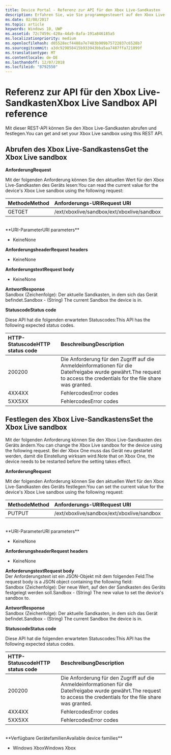 ```yaml
---
title: Device Portal - Referenz zur API für den Xbox Live-Sandkasten
description: Erfahren Sie, wie Sie programmgesteuert auf den Xbox Live-Sandkasten zugreifen.
ms.date: 02/08/2017
ms.topic: article
keywords: Windows 10, UWP
ms.assetid: 72c7459c-420a-4da9-8afa-191a846185a5
ms.localizationpriority: medium
ms.openlocfilehash: d05528ecf4408a7e7483b909b75722037c6528b7
ms.sourcegitcommit: a3dc929858415b933943bba5aa7487ffa721899f
ms.translationtype: MT
ms.contentlocale: de-DE
ms.lasthandoff: 12/07/2018
ms.locfileid: "8792550"
---
```

# <a name="xbox-live-sandbox-api-reference"></a><span data-ttu-id="459b1-104">Referenz zur API für den Xbox Live-Sandkasten</span><span class="sxs-lookup"><span data-stu-id="459b1-104">Xbox Live Sandbox API reference</span></span>   
<span data-ttu-id="459b1-105">Mit dieser REST-API können Sie den Xbox Live-Sandkasten abrufen und festlegen.</span><span class="sxs-lookup"><span data-stu-id="459b1-105">You can get and set your Xbox Live sandbox using this REST API.</span></span>

## <a name="get-the-xbox-live-sandbox"></a><span data-ttu-id="459b1-106">Abrufen des Xbox Live-Sandkastens</span><span class="sxs-lookup"><span data-stu-id="459b1-106">Get the Xbox Live sandbox</span></span>

**<span data-ttu-id="459b1-107">Anforderung</span><span class="sxs-lookup"><span data-stu-id="459b1-107">Request</span></span>**

<span data-ttu-id="459b1-108">Mit der folgenden Anforderung können Sie den aktuellen Wert für den Xbox Live-Sandkasten des Geräts lesen:</span><span class="sxs-lookup"><span data-stu-id="459b1-108">You can read the current value for the device's Xbox Live sandbox using the following request:</span></span>

<span data-ttu-id="459b1-109">Methode</span><span class="sxs-lookup"><span data-stu-id="459b1-109">Method</span></span>      | <span data-ttu-id="459b1-110">Anforderungs-URI</span><span class="sxs-lookup"><span data-stu-id="459b1-110">Request URI</span></span>
:------     | :-----
<span data-ttu-id="459b1-111">GET</span><span class="sxs-lookup"><span data-stu-id="459b1-111">GET</span></span> | <span data-ttu-id="459b1-112">/ext/xboxlive/sandbox</span><span class="sxs-lookup"><span data-stu-id="459b1-112">/ext/xboxlive/sandbox</span></span>
<br />
**<span data-ttu-id="459b1-113">URI-Parameter</span><span class="sxs-lookup"><span data-stu-id="459b1-113">URI parameters</span></span>**

- <span data-ttu-id="459b1-114">Keine</span><span class="sxs-lookup"><span data-stu-id="459b1-114">None</span></span>

**<span data-ttu-id="459b1-115">Anforderungsheader</span><span class="sxs-lookup"><span data-stu-id="459b1-115">Request headers</span></span>**

- <span data-ttu-id="459b1-116">Keine</span><span class="sxs-lookup"><span data-stu-id="459b1-116">None</span></span>

**<span data-ttu-id="459b1-117">Anforderungstext</span><span class="sxs-lookup"><span data-stu-id="459b1-117">Request body</span></span>**

- <span data-ttu-id="459b1-118">Keine</span><span class="sxs-lookup"><span data-stu-id="459b1-118">None</span></span>

**<span data-ttu-id="459b1-119">Antwort</span><span class="sxs-lookup"><span data-stu-id="459b1-119">Response</span></span>**   
<span data-ttu-id="459b1-120">Sandbox (Zeichenfolge): Der aktuelle Sandkasten, in dem sich das Gerät befindet.</span><span class="sxs-lookup"><span data-stu-id="459b1-120">Sandbox - (String) The current Sandbox the device is in.</span></span>   

**<span data-ttu-id="459b1-121">Statuscode</span><span class="sxs-lookup"><span data-stu-id="459b1-121">Status code</span></span>**

<span data-ttu-id="459b1-122">Diese API hat die folgenden erwarteten Statuscodes:</span><span class="sxs-lookup"><span data-stu-id="459b1-122">This API has the following expected status codes.</span></span>

<span data-ttu-id="459b1-123">HTTP-Statuscode</span><span class="sxs-lookup"><span data-stu-id="459b1-123">HTTP status code</span></span>      | <span data-ttu-id="459b1-124">Beschreibung</span><span class="sxs-lookup"><span data-stu-id="459b1-124">Description</span></span>
:------     | :-----
<span data-ttu-id="459b1-125">200</span><span class="sxs-lookup"><span data-stu-id="459b1-125">200</span></span> | <span data-ttu-id="459b1-126">Die Anforderung für den Zugriff auf die Anmeldeinformationen für die Dateifreigabe wurde gewährt.</span><span class="sxs-lookup"><span data-stu-id="459b1-126">The request to access the credentials for the file share was granted.</span></span>
<span data-ttu-id="459b1-127">4XX</span><span class="sxs-lookup"><span data-stu-id="459b1-127">4XX</span></span> | <span data-ttu-id="459b1-128">Fehlercodes</span><span class="sxs-lookup"><span data-stu-id="459b1-128">Error codes</span></span>
<span data-ttu-id="459b1-129">5XX</span><span class="sxs-lookup"><span data-stu-id="459b1-129">5XX</span></span> | <span data-ttu-id="459b1-130">Fehlercodes</span><span class="sxs-lookup"><span data-stu-id="459b1-130">Error codes</span></span>

## <a name="set-the-xbox-live-sandbox"></a><span data-ttu-id="459b1-131">Festlegen des Xbox Live-Sandkastens</span><span class="sxs-lookup"><span data-stu-id="459b1-131">Set the Xbox Live sandbox</span></span>
<span data-ttu-id="459b1-132">Mit der folgenden Anforderung können Sie den Xbox Live-Sandkasten des Geräts ändern.</span><span class="sxs-lookup"><span data-stu-id="459b1-132">You can change the Xbox Live sandbox for the device using the following request.</span></span> <span data-ttu-id="459b1-133">Bei der Xbox One muss das Gerät neu gestartet werden, damit die Einstellung wirksam wird.</span><span class="sxs-lookup"><span data-stu-id="459b1-133">Note that on Xbox One, the device needs to be restarted before the setting takes effect.</span></span>

**<span data-ttu-id="459b1-134">Anforderung</span><span class="sxs-lookup"><span data-stu-id="459b1-134">Request</span></span>**

<span data-ttu-id="459b1-135">Mit der folgenden Anforderung können Sie den aktuellen Wert für den Xbox Live-Sandkasten des Geräts festlegen:</span><span class="sxs-lookup"><span data-stu-id="459b1-135">You can set the current value for the device's Xbox Live sandbox using the following request:</span></span>

<span data-ttu-id="459b1-136">Methode</span><span class="sxs-lookup"><span data-stu-id="459b1-136">Method</span></span>      | <span data-ttu-id="459b1-137">Anforderungs-URI</span><span class="sxs-lookup"><span data-stu-id="459b1-137">Request URI</span></span>
:------     | :-----
<span data-ttu-id="459b1-138">PUT</span><span class="sxs-lookup"><span data-stu-id="459b1-138">PUT</span></span> | <span data-ttu-id="459b1-139">/ext/xboxlive/sandbox</span><span class="sxs-lookup"><span data-stu-id="459b1-139">/ext/xboxlive/sandbox</span></span>
<br />
**<span data-ttu-id="459b1-140">URI-Parameter</span><span class="sxs-lookup"><span data-stu-id="459b1-140">URI parameters</span></span>**

- <span data-ttu-id="459b1-141">Keine</span><span class="sxs-lookup"><span data-stu-id="459b1-141">None</span></span>

**<span data-ttu-id="459b1-142">Anforderungsheader</span><span class="sxs-lookup"><span data-stu-id="459b1-142">Request headers</span></span>**

- <span data-ttu-id="459b1-143">Keine</span><span class="sxs-lookup"><span data-stu-id="459b1-143">None</span></span>

**<span data-ttu-id="459b1-144">Anforderungstext</span><span class="sxs-lookup"><span data-stu-id="459b1-144">Request body</span></span>**   
<span data-ttu-id="459b1-145">Der Anforderungstext ist ein JSON-Objekt mit dem folgenden Feld:</span><span class="sxs-lookup"><span data-stu-id="459b1-145">The request body is a JSON object containing the following field:</span></span>   
<span data-ttu-id="459b1-146">Sandbox (Zeichenfolge): Der neue Wert, auf den der Sandkasten des Geräts festgelegt werden soll.</span><span class="sxs-lookup"><span data-stu-id="459b1-146">Sandbox - (String) The new value to set the device's sandbox to.</span></span>

**<span data-ttu-id="459b1-147">Antwort</span><span class="sxs-lookup"><span data-stu-id="459b1-147">Response</span></span>**   
<span data-ttu-id="459b1-148">Sandbox (Zeichenfolge): Der aktuelle Sandkasten, in dem sich das Gerät befindet.</span><span class="sxs-lookup"><span data-stu-id="459b1-148">Sandbox - (String) The current Sandbox the device is in.</span></span>   

**<span data-ttu-id="459b1-149">Statuscode</span><span class="sxs-lookup"><span data-stu-id="459b1-149">Status code</span></span>**

<span data-ttu-id="459b1-150">Diese API hat die folgenden erwarteten Statuscodes:</span><span class="sxs-lookup"><span data-stu-id="459b1-150">This API has the following expected status codes.</span></span>

<span data-ttu-id="459b1-151">HTTP-Statuscode</span><span class="sxs-lookup"><span data-stu-id="459b1-151">HTTP status code</span></span>      | <span data-ttu-id="459b1-152">Beschreibung</span><span class="sxs-lookup"><span data-stu-id="459b1-152">Description</span></span>
:------     | :-----
<span data-ttu-id="459b1-153">200</span><span class="sxs-lookup"><span data-stu-id="459b1-153">200</span></span> | <span data-ttu-id="459b1-154">Die Anforderung für den Zugriff auf die Anmeldeinformationen für die Dateifreigabe wurde gewährt.</span><span class="sxs-lookup"><span data-stu-id="459b1-154">The request to access the credentials for the file share was granted.</span></span>
<span data-ttu-id="459b1-155">4XX</span><span class="sxs-lookup"><span data-stu-id="459b1-155">4XX</span></span> | <span data-ttu-id="459b1-156">Fehlercodes</span><span class="sxs-lookup"><span data-stu-id="459b1-156">Error codes</span></span>
<span data-ttu-id="459b1-157">5XX</span><span class="sxs-lookup"><span data-stu-id="459b1-157">5XX</span></span> | <span data-ttu-id="459b1-158">Fehlercodes</span><span class="sxs-lookup"><span data-stu-id="459b1-158">Error codes</span></span>

<br />
**<span data-ttu-id="459b1-159">Verfügbare Gerätefamilien</span><span class="sxs-lookup"><span data-stu-id="459b1-159">Available device families</span></span>**

* <span data-ttu-id="459b1-160">Windows Xbox</span><span class="sxs-lookup"><span data-stu-id="459b1-160">Windows Xbox</span></span>

